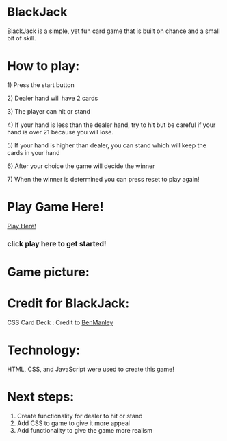 # BlackJack
BlackJack is a simple, yet fun card game that is built on chance and a small bit of skill.

# How to play: 
<p> 1) Press the start button </p>
<p> 2) Dealer hand will have 2 cards </p>
<p> 3) The player can hit or stand </p>
<p> 4) If your hand is less than the dealer hand, try to hit but be careful if your hand is over 21 because you will lose. </p>
<p> 5) If your hand is higher than dealer, you can stand which will keep the cards in your hand </p>
<p> 6) After your choice the game will decide the winner </p>
<p> 7) When the winner is determined you can press reset to play again! </p>

<h1>Play Game Here!</h1>

[Play Here!](https://williambennett321.github.io/BlackJack/) 

### click play here to get started!

# Game picture:


# Credit for BlackJack:

CSS Card Deck : Credit to [BenManley](https://www.linkedin.com/in/benjamintmanley/)

# Technology:

HTML, CSS, and JavaScript were used to create this game!

# Next steps:

1. Create functionality for dealer to hit or stand
2. Add CSS to game to give it more appeal
3. Add functionality to give the game more realism